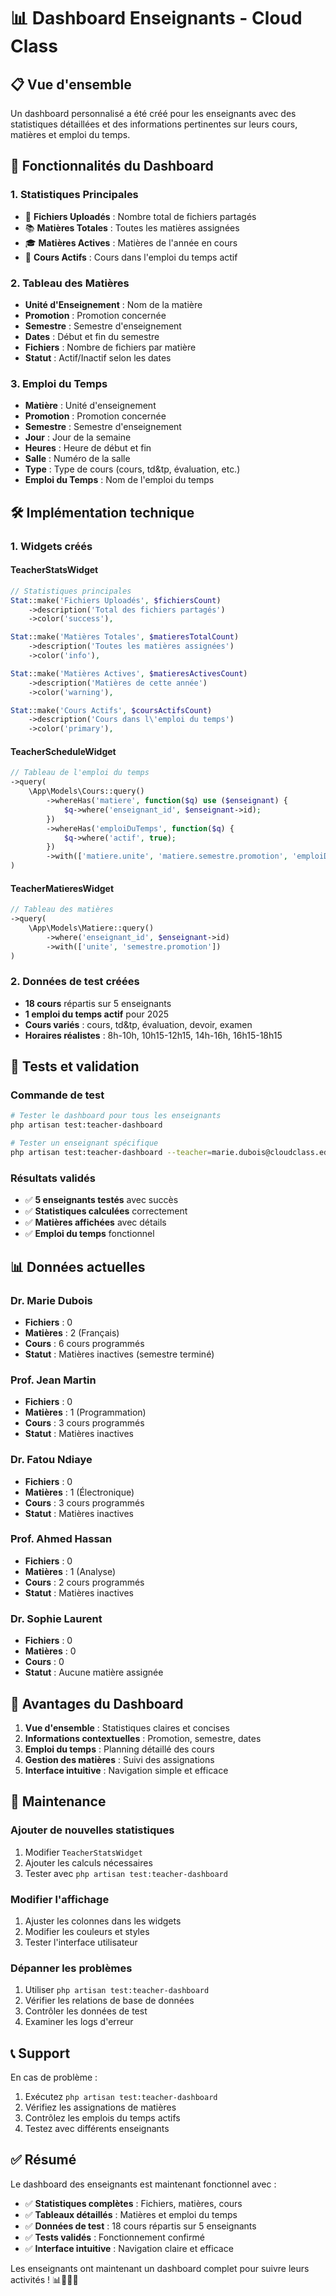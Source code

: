 # 📊 Dashboard Enseignants - Cloud Class

## 📋 Vue d'ensemble

Un dashboard personnalisé a été créé pour les enseignants avec des statistiques détaillées et des informations pertinentes sur leurs cours, matières et emploi du temps.

## 🎯 Fonctionnalités du Dashboard

### 1. **Statistiques Principales**
- 📄 **Fichiers Uploadés** : Nombre total de fichiers partagés
- 📚 **Matières Totales** : Toutes les matières assignées
- 🎓 **Matières Actives** : Matières de l'année en cours
- 📅 **Cours Actifs** : Cours dans l'emploi du temps actif

### 2. **Tableau des Matières**
- **Unité d'Enseignement** : Nom de la matière
- **Promotion** : Promotion concernée
- **Semestre** : Semestre d'enseignement
- **Dates** : Début et fin du semestre
- **Fichiers** : Nombre de fichiers par matière
- **Statut** : Actif/Inactif selon les dates

### 3. **Emploi du Temps**
- **Matière** : Unité d'enseignement
- **Promotion** : Promotion concernée
- **Semestre** : Semestre d'enseignement
- **Jour** : Jour de la semaine
- **Heures** : Heure de début et fin
- **Salle** : Numéro de la salle
- **Type** : Type de cours (cours, td&tp, évaluation, etc.)
- **Emploi du Temps** : Nom de l'emploi du temps

## 🛠️ Implémentation technique

### 1. **Widgets créés**

#### TeacherStatsWidget
```php
// Statistiques principales
Stat::make('Fichiers Uploadés', $fichiersCount)
    ->description('Total des fichiers partagés')
    ->color('success'),

Stat::make('Matières Totales', $matieresTotalCount)
    ->description('Toutes les matières assignées')
    ->color('info'),

Stat::make('Matières Actives', $matieresActivesCount)
    ->description('Matières de cette année')
    ->color('warning'),

Stat::make('Cours Actifs', $coursActifsCount)
    ->description('Cours dans l\'emploi du temps')
    ->color('primary'),
```

#### TeacherScheduleWidget
```php
// Tableau de l'emploi du temps
->query(
    \App\Models\Cours::query()
        ->whereHas('matiere', function($q) use ($enseignant) {
            $q->where('enseignant_id', $enseignant->id);
        })
        ->whereHas('emploiDuTemps', function($q) {
            $q->where('actif', true);
        })
        ->with(['matiere.unite', 'matiere.semestre.promotion', 'emploiDuTemps', 'salle'])
)
```

#### TeacherMatieresWidget
```php
// Tableau des matières
->query(
    \App\Models\Matiere::query()
        ->where('enseignant_id', $enseignant->id)
        ->with(['unite', 'semestre.promotion'])
)
```

### 2. **Données de test créées**
- **18 cours** répartis sur 5 enseignants
- **1 emploi du temps actif** pour 2025
- **Cours variés** : cours, td&tp, évaluation, devoir, examen
- **Horaires réalistes** : 8h-10h, 10h15-12h15, 14h-16h, 16h15-18h15

## 🧪 Tests et validation

### Commande de test
```bash
# Tester le dashboard pour tous les enseignants
php artisan test:teacher-dashboard

# Tester un enseignant spécifique
php artisan test:teacher-dashboard --teacher=marie.dubois@cloudclass.edu
```

### Résultats validés
- ✅ **5 enseignants testés** avec succès
- ✅ **Statistiques calculées** correctement
- ✅ **Matières affichées** avec détails
- ✅ **Emploi du temps** fonctionnel

## 📊 Données actuelles

### Dr. Marie Dubois
- **Fichiers** : 0
- **Matières** : 2 (Français)
- **Cours** : 6 cours programmés
- **Statut** : Matières inactives (semestre terminé)

### Prof. Jean Martin
- **Fichiers** : 0
- **Matières** : 1 (Programmation)
- **Cours** : 3 cours programmés
- **Statut** : Matières inactives

### Dr. Fatou Ndiaye
- **Fichiers** : 0
- **Matières** : 1 (Électronique)
- **Cours** : 3 cours programmés
- **Statut** : Matières inactives

### Prof. Ahmed Hassan
- **Fichiers** : 0
- **Matières** : 1 (Analyse)
- **Cours** : 2 cours programmés
- **Statut** : Matières inactives

### Dr. Sophie Laurent
- **Fichiers** : 0
- **Matières** : 0
- **Cours** : 0
- **Statut** : Aucune matière assignée

## 🎯 Avantages du Dashboard

1. **Vue d'ensemble** : Statistiques claires et concises
2. **Informations contextuelles** : Promotion, semestre, dates
3. **Emploi du temps** : Planning détaillé des cours
4. **Gestion des matières** : Suivi des assignations
5. **Interface intuitive** : Navigation simple et efficace

## 🔧 Maintenance

### Ajouter de nouvelles statistiques
1. Modifier `TeacherStatsWidget`
2. Ajouter les calculs nécessaires
3. Tester avec `php artisan test:teacher-dashboard`

### Modifier l'affichage
1. Ajuster les colonnes dans les widgets
2. Modifier les couleurs et styles
3. Tester l'interface utilisateur

### Dépanner les problèmes
1. Utiliser `php artisan test:teacher-dashboard`
2. Vérifier les relations de base de données
3. Contrôler les données de test
4. Examiner les logs d'erreur

## 📞 Support

En cas de problème :
1. Exécutez `php artisan test:teacher-dashboard`
2. Vérifiez les assignations de matières
3. Contrôlez les emplois du temps actifs
4. Testez avec différents enseignants

## ✅ Résumé

Le dashboard des enseignants est maintenant fonctionnel avec :
- ✅ **Statistiques complètes** : Fichiers, matières, cours
- ✅ **Tableaux détaillés** : Matières et emploi du temps
- ✅ **Données de test** : 18 cours répartis sur 5 enseignants
- ✅ **Tests validés** : Fonctionnement confirmé
- ✅ **Interface intuitive** : Navigation claire et efficace

Les enseignants ont maintenant un dashboard complet pour suivre leurs activités ! 📊👨‍🏫✨
